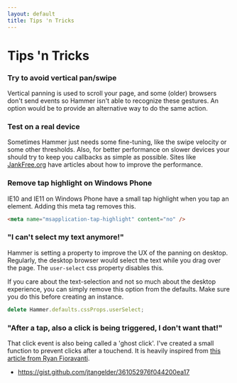 ```yaml
---
layout: default
title: Tips 'n Tricks
---
```


# Tips 'n Tricks

### Try to avoid vertical pan/swipe
Vertical panning is used to scroll your page, and some (older) browsers don't send events so Hammer isn't
able to recognize these gestures. An option would be to provide an alternative way to do the same action.

### Test on a real device
Sometimes Hammer just needs some fine-tuning, like the swipe velocity or some other thresholds. Also,
for better performance on slower devices your should try to keep you callbacks as simple as possible.
Sites like [JankFree.org](http://jankfree.org/) have articles about how to improve the performance.

### Remove tap highlight on Windows Phone
IE10 and IE11 on Windows Phone have a small tap highlight when you tap an element. Adding this meta tag
removes this.

````html
<meta name="msapplication-tap-highlight" content="no" />
````

### "I can't select my text anymore!"
Hammer is setting a property to improve the UX of the panning on desktop. Regularly, the desktop browser
would select the text while you drag over the page. The `user-select` css property disables this.

If you care about the text-selection and not so much about the desktop experience, you can simply remove
this option from the defaults. Make sure you do this before creating an instance.

````js
delete Hammer.defaults.cssProps.userSelect;
````

### "After a tap, also a click is being triggered, I don't want that!"
That click event is also being called a 'ghost click'. I've created a small function to prevent clicks after a touchend. It is heavily inspired from [this article from Ryan Fioravanti](https://developers.google.com/mobile/articles/fast_buttons#ghost).

- https://gist.github.com/jtangelder/361052976f044200ea17
